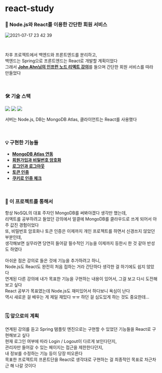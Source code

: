 # react-study

### 🚀 Node.js와 React를 이용한 간단한 회원 서비스  

![2021-07-17 23 42 39](https://user-images.githubusercontent.com/80666066/126040577-056b2f65-7597-4766-a7a5-6f8686110831.gif)


<br/> 

차후 프로젝트에서 백엔드와 프론트엔드를 분리하고,  
백엔드는 Spring으로 프론트엔드는 React로 개발할 계획이었다   
그래서 [**John Ahn님의 인프런 노드 리엑트 강의**](https://inf.run/Xmfb)를 들으며 간단한 회원 서비스를 따라 만들었다  

<br/>

### 🛠️ 기술 스택

<img src="https://img.shields.io/badge/Node.js-339933?style=flat-square&logo=Node.js&logoColor=white"/></a>
<img src="https://img.shields.io/badge/MongoDB-47A248?style=flat-square&logo=MongoDB&logoColor=white"/></a>
<img src="https://img.shields.io/badge/React-61DAFB?style=flat-square&logo=React&logoColor=white"/></a>

서버는 Node.js, DB는 MongoDB Atlas, 클라이언트는 React를 사용했다  

<br/>

### 💡 구현한 기능들  

- [**MongoDB Atlas 연동**](./documents/MongoDB%20Atlas%20연동.md)  
- [**회원가입과 비밀번호 암호화**](./documents/회원가입과%20비밀번호%20암호화.md)  
- [**로그인과 로그아웃**](./documents/로그인과%20로그아웃.md)  
- [**토큰 인증**](./documents/토큰%20인증.md)    
- [**쿠키로 인증 체크**](./documents/쿠키로%20인증%20체크.md)    

<br/>

### 🎁 이 프로젝트를 통해서  

항상 NoSQL의 대표 주자인 MongoDB를 써봐야겠다 생각만 했는데,  
리액트를 공부하려고 들었던 강의에서 얼결에 MongoDB를 클라우드로 쓰게 되어서 아주 값진 경험이었다  
또, 비밀번호 암호화나 토큰 인증은 이제까지 개인 프로젝트를 하면서 신경쓰지 않았던 부분인데,  
생각해보면 실무라면 당연히 들어갈 필수적인 기능을 이제까지 등한시 한 것 같아 반성도 하였다  
<br/>
아쉬운 점은 강의로 들은 것에 기능을 추가하려고 하니,  
Node.js도 React도 완전히 처음 접하는 거라 간단하다 생각한 걸 하기에도 쉽지 않았다  
연계된 다른 강의에 내가 목표한 기능을 구현하는 내용이 있어서, 그걸 보고 다시 도전해보고 싶다  
React 공부가 목표였는데 Node.js도 재미있어서 하다보니 욕심이 난다  
역시 새로운 걸 배우는 게 제일 재밌다 ㅠㅠ 하던 걸 심도있게 하는 것도 중요한데...  
<br/>

### 🗓️ 앞으로의 계획 

연계된 강의를 듣고 Spring 탬플릿 엔진으로는 구현할 수 있었던 기능들을 React로 구현해보고 싶다  
현재 로그인 여부에 따라 Login / Logout이 다르게 보인다던지,  
관리자만 들어갈 수 있는 페이지는 접근을 제한한다던지,  
내 정보를 수정하는 기능 등이 당장 떠오른다  
목표한 프로젝트의 프론트단을 React로 생각대로 구현하는 걸 최종적인 목표로 차근차근 해 나갈 것이다  

<br/>



<br/>

